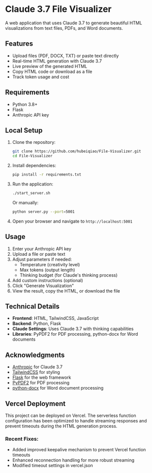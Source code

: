 # Claude 3.7 File Visualizer

A web application that uses Claude 3.7 to generate beautiful HTML visualizations from text files, PDFs, and Word documents.

## Features

- Upload files (PDF, DOCX, TXT) or paste text directly
- Real-time HTML generation with Claude 3.7
- Live preview of the generated HTML
- Copy HTML code or download as a file
- Track token usage and cost

## Requirements

- Python 3.8+
- Flask
- Anthropic API key

## Local Setup

1. Clone the repository:
   ```bash
   git clone https://github.com/hubeiqiao/File-Visualizer.git
   cd File-Visualizer
   ```

2. Install dependencies:
   ```bash
   pip install -r requirements.txt
   ```

3. Run the application:
   ```bash
   ./start_server.sh
   ```
   
   Or manually:
   ```bash
   python server.py --port=5001
   ```

4. Open your browser and navigate to `http://localhost:5001`

## Usage

1. Enter your Anthropic API key
2. Upload a file or paste text
3. Adjust parameters if needed:
   - Temperature (creativity level)
   - Max tokens (output length)
   - Thinking budget (for Claude's thinking process)
4. Add custom instructions (optional)
5. Click "Generate Visualization"
6. View the result, copy the HTML, or download the file

## Technical Details

- **Frontend**: HTML, TailwindCSS, JavaScript
- **Backend**: Python, Flask
- **Claude Settings**: Uses Claude 3.7 with thinking capabilities
- **Libraries**: PyPDF2 for PDF processing, python-docx for Word documents

## Acknowledgments

- [Anthropic](https://www.anthropic.com/) for Claude 3.7
- [TailwindCSS](https://tailwindcss.com/) for styling
- [Flask](https://flask.palletsprojects.com/) for the web framework
- [PyPDF2](https://pypi.org/project/PyPDF2/) for PDF processing
- [python-docx](https://python-docx.readthedocs.io/) for Word document processing

## Vercel Deployment

This project can be deployed on Vercel. The serverless function configuration has been optimized to handle streaming responses and prevent timeouts during the HTML generation process.

### Recent Fixes:
- Added improved keepalive mechanism to prevent Vercel function timeouts
- Enhanced reconnection handling for more robust streaming
- Modified timeout settings in vercel.json 